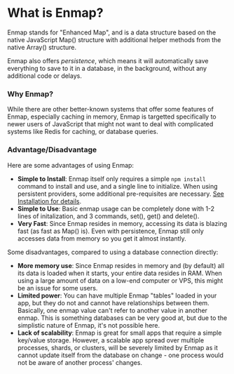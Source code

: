 # What is Enmap?

Enmap stands for "Enhanced Map", and is a data structure based on the native JavaScript Map\(\) structure with additional helper methods from the native Array\(\) structure. 

Enmap also offers _persistence_, which means it will automatically save everything to save to it in a database, in the background, without any additional code or delays.

### Why Enmap?

While there are other better-known systems that offer some features of Enmap, especially caching in memory, Enmap is targetted specifically to newer users of JavaScript that might not want to deal with complicated systems like Redis for caching, or database queries. 

### Advantage/Disadvantage

Here are some advantages of using Enmap: 

* **Simple to Install**: Enmap itself only requires a simple `npm install` command to install and use, and a single line to initialize. When using persistent providers, some additional pre-requisites are necessary. [See Installation for details](install.md). 
* **Simple to Use**: Basic enmap usage can be completely done with 1-2 lines of initalization, and 3 commands, set\(\), get\(\) and delete\(\). 
* **Very Fast**: Since Enmap resides in memory, accessing its data is blazing fast \(as fast as Map\(\) is\). Even with persistence, Enmap still only accesses data from memory so you get it almost instantly. 

Some disadvantages, compared to using a database connection directly:

* **More memory use**: Since Enmap resides in memory and \(by default\) all its data is loaded when it starts, your entire data resides in RAM. When using a large amount of data on a low-end computer or VPS, this might be an issue for some users. 
* **Limited power**: You can have multiple Enmap "tables" loaded in your app, but they do not and cannot have relationships between them. Basically, one enmap value can't refer to another value in another enmap. This is something databases can be very good at, but due to the simplistic nature of Enmap, it's not possible here. 
* **Lack of scalability**: Enmap is great for small apps that require a simple key/value storage. However, a scalable app spread over multiple processes, shards, or clusters, will be severely limited by Enmap as it cannot update itself from the database on change - one process would not be aware of another process' changes.

